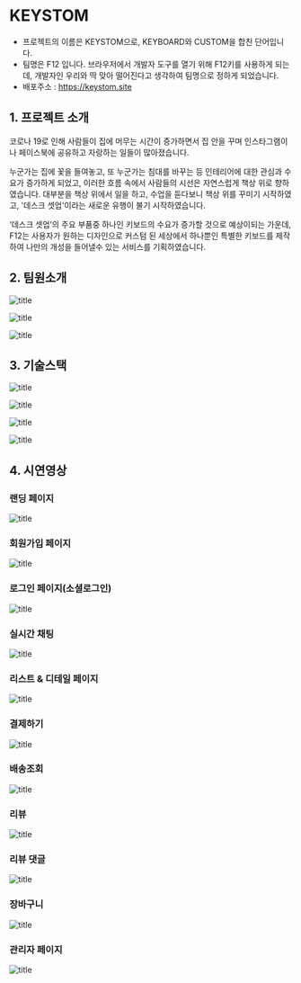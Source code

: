 # KEYSTOM
 - 프로젝트의 이름은 KEYSTOM으로, KEYBOARD와 CUSTOM을 합친 단어입니다.
 - 팀명은 F12 입니다. 브라우저에서 개발자 도구를 열기 위해 F12키를 사용하게 되는데, 개발자인 우리와 딱 맞아 떨어진다고 생각하여 팀명으로 정하게 되었습니다.
 - 배포주소 : https://keystom.site

## 1. 프로젝트 소개
코로나 19로 인해 사람들이 집에 머무는 시간이 증가하면서 집 안을 꾸며 인스타그램이나 페이스북에 공유하고 자랑하는 일들이 많아졌습니다.

누군가는 집에 꽃을 들여놓고, 또 누군가는 침대를 바꾸는 등 인테리어에 대한 관심과 수요가 증가하게 되었고, 이러한 흐름 속에서 사람들의 시선은 자연스럽게 책상 위로 향하였습니다. 대부분을 책상 위에서 일을 하고, 수업을 듣다보니 책상 위를 꾸미기 시작하였고, '데스크 셋업'이라는 새로운 유행이 불기 시작하였습니다. 

‘데스크 셋업’의 주요 부품중 하나인 키보드의 수요가 증가할 것으로 예상이되는 가운데,  F12는 사용자가 원하는 디자인으로 커스텀 된 세상에서 하나뿐인 특별한 키보드를 제작하여 나만의 개성을 들어낼수 있는 서비스를 기획하였습니다.

## 2. 팀원소개
![title](https://velog.velcdn.com/images/dooin/post/a8a48f18-05e1-4a8c-8f60-17ee7585ba0e/image.png)   

![title](https://velog.velcdn.com/images/dooin/post/ecb15924-1ca9-4dc0-998d-6b2bdd59666c/image.PNG)   

![title](https://velog.velcdn.com/images/dooin/post/958822a5-a6a5-41d2-81b1-ef9849cfdcaa/image.PNG)   

## 3. 기술스택
![title](https://velog.velcdn.com/images/dooin/post/4a987ff1-229d-427a-baca-de61114a5005/image.PNG)   

![title](https://velog.velcdn.com/images/dooin/post/6b2f5185-1a3f-4547-b9a7-255e9b9d105a/image.PNG)   

![title](https://velog.velcdn.com/images/dooin/post/dabbb035-1868-45e2-a8bd-f7ea7f83577f/image.PNG)   

![title](https://velog.velcdn.com/images/dooin/post/f96019e9-ad6c-44f3-836c-6e91f4d46528/image.PNG)   

## 4. 시연영상
### 랜딩 페이지
![title](https://www.notion.so/image/https%3A%2F%2Fs3-us-west-2.amazonaws.com%2Fsecure.notion-static.com%2F46af5e10-cba5-473a-bd2d-b3696c23e28d%2F%EB%9E%9C%EB%94%A9.gif?table=block&id=6653e13a-2e42-493f-be57-92adf771db65&spaceId=9c9b02bc-6cb6-4924-bf38-dad25e0fe77b&userId=d64fefb1-9743-4587-b7df-62da0786997b&cache=v2)   

### 회원가입 페이지
![title](https://s3.us-west-2.amazonaws.com/secure.notion-static.com/8894febd-94a0-4b6e-b188-a432f060296c/%ED%9A%8C%EC%9B%90%EA%B0%80%EC%9E%85.gif?X-Amz-Algorithm=AWS4-HMAC-SHA256&X-Amz-Content-Sha256=UNSIGNED-PAYLOAD&X-Amz-Credential=AKIAT73L2G45EIPT3X45%2F20220609%2Fus-west-2%2Fs3%2Faws4_request&X-Amz-Date=20220609T065945Z&X-Amz-Expires=86400&X-Amz-Signature=375b13d0c0152c2f4bdf833267848dd8a38ec6d8deaa0638550a8587742205cb&X-Amz-SignedHeaders=host&response-content-disposition=filename%20%3D%22%25ED%259A%258C%25EC%259B%2590%25EA%25B0%2580%25EC%259E%2585.gif%22&x-id=GetObject)   

### 로그인 페이지(소셜로그인)
![title](https://s3.us-west-2.amazonaws.com/secure.notion-static.com/ffc65acc-c709-49ea-8a61-a4e79fd5ace5/%EB%A1%9C%EA%B7%B8%EC%9D%B8.gif?X-Amz-Algorithm=AWS4-HMAC-SHA256&X-Amz-Content-Sha256=UNSIGNED-PAYLOAD&X-Amz-Credential=AKIAT73L2G45EIPT3X45%2F20220609%2Fus-west-2%2Fs3%2Faws4_request&X-Amz-Date=20220609T070004Z&X-Amz-Expires=86400&X-Amz-Signature=133ec5ad7452aa467022e9c73cda0ca0bc87ca4a5f321c3b58a745dc524a171e&X-Amz-SignedHeaders=host&response-content-disposition=filename%20%3D%22%25EB%25A1%259C%25EA%25B7%25B8%25EC%259D%25B8.gif%22&x-id=GetObject)   

### 실시간 채팅
![title](https://s3.us-west-2.amazonaws.com/secure.notion-static.com/3fc456ae-a0a0-496b-89ca-c8fc6eaca4eb/qna.gif?X-Amz-Algorithm=AWS4-HMAC-SHA256&X-Amz-Content-Sha256=UNSIGNED-PAYLOAD&X-Amz-Credential=AKIAT73L2G45EIPT3X45%2F20220609%2Fus-west-2%2Fs3%2Faws4_request&X-Amz-Date=20220609T070022Z&X-Amz-Expires=86400&X-Amz-Signature=de5556cbbc03c09bf4b5b19528fea4a33096489e1db55e8acb861fc9ad81b437&X-Amz-SignedHeaders=host&response-content-disposition=filename%20%3D%22qna.gif%22&x-id=GetObject)   

### 리스트 & 디테일 페이지
![title](https://s3.us-west-2.amazonaws.com/secure.notion-static.com/94d1074b-906c-414d-bc9f-e9ad3619d237/%EB%94%94%ED%85%8C%EC%9D%BC%EB%A6%AC%EC%8A%A4%ED%8A%B8.gif?X-Amz-Algorithm=AWS4-HMAC-SHA256&X-Amz-Content-Sha256=UNSIGNED-PAYLOAD&X-Amz-Credential=AKIAT73L2G45EIPT3X45%2F20220609%2Fus-west-2%2Fs3%2Faws4_request&X-Amz-Date=20220609T070048Z&X-Amz-Expires=86400&X-Amz-Signature=63d52d7740bc462081fd6dec05914d6823141b5423d4d5888b225346043e0f75&X-Amz-SignedHeaders=host&response-content-disposition=filename%20%3D%22%25EB%2594%2594%25ED%2585%258C%25EC%259D%25BC%2526%25EB%25A6%25AC%25EC%258A%25A4%25ED%258A%25B8.gif%22&x-id=GetObject)   

### 결제하기
![title](https://s3.us-west-2.amazonaws.com/secure.notion-static.com/7a5a44a4-6a8f-418b-adaf-7521fd44d654/%EA%B2%B0%EC%A0%9C.gif?X-Amz-Algorithm=AWS4-HMAC-SHA256&X-Amz-Content-Sha256=UNSIGNED-PAYLOAD&X-Amz-Credential=AKIAT73L2G45EIPT3X45%2F20220609%2Fus-west-2%2Fs3%2Faws4_request&X-Amz-Date=20220609T070244Z&X-Amz-Expires=86400&X-Amz-Signature=8d1847b02374fa46e5010154841d83da4aa43e8488cb353c5a58efc7cc50b582&X-Amz-SignedHeaders=host&response-content-disposition=filename%20%3D%22%25EA%25B2%25B0%25EC%25A0%259C.gif%22&x-id=GetObject)   

### 배송조회
![title](https://s3.us-west-2.amazonaws.com/secure.notion-static.com/40e99c21-03a0-4317-ac61-39cc730eca5e/%EB%B0%B0%EC%86%A1%EC%A1%B0%ED%9A%8C.gif?X-Amz-Algorithm=AWS4-HMAC-SHA256&X-Amz-Content-Sha256=UNSIGNED-PAYLOAD&X-Amz-Credential=AKIAT73L2G45EIPT3X45%2F20220609%2Fus-west-2%2Fs3%2Faws4_request&X-Amz-Date=20220609T070309Z&X-Amz-Expires=86400&X-Amz-Signature=20d13988aafdf9be1d49836ac17642ef40b8c27b5aec8b89c1ea23eb1319ac49&X-Amz-SignedHeaders=host&response-content-disposition=filename%20%3D%22%25EB%25B0%25B0%25EC%2586%25A1%25EC%25A1%25B0%25ED%259A%258C.gif%22&x-id=GetObject)   

### 리뷰
![title](https://s3.us-west-2.amazonaws.com/secure.notion-static.com/7357dbd0-c762-48de-a891-8b12d0da78a8/%EB%A6%AC%EB%B7%B0.gif?X-Amz-Algorithm=AWS4-HMAC-SHA256&X-Amz-Content-Sha256=UNSIGNED-PAYLOAD&X-Amz-Credential=AKIAT73L2G45EIPT3X45%2F20220609%2Fus-west-2%2Fs3%2Faws4_request&X-Amz-Date=20220609T070330Z&X-Amz-Expires=86400&X-Amz-Signature=e2f17436bf55f560a6d56554ac038d08e27bb24c5708e952eacb60fa0ebe8f8c&X-Amz-SignedHeaders=host&response-content-disposition=filename%20%3D%22%25EB%25A6%25AC%25EB%25B7%25B0.gif%22&x-id=GetObject)   

### 리뷰 댓글
![title](https://s3.us-west-2.amazonaws.com/secure.notion-static.com/12d67a41-b0f0-4094-9cc1-4ea758c4c332/%EB%A6%AC%EB%B7%B0%EB%8C%93%EA%B8%80.gif?X-Amz-Algorithm=AWS4-HMAC-SHA256&X-Amz-Content-Sha256=UNSIGNED-PAYLOAD&X-Amz-Credential=AKIAT73L2G45EIPT3X45%2F20220609%2Fus-west-2%2Fs3%2Faws4_request&X-Amz-Date=20220609T070351Z&X-Amz-Expires=86400&X-Amz-Signature=b27f3375fba100a41c1fcea2267e095b903e671ee34bbcb780c72e88355102a2&X-Amz-SignedHeaders=host&response-content-disposition=filename%20%3D%22%25EB%25A6%25AC%25EB%25B7%25B0%25EB%258C%2593%25EA%25B8%2580.gif%22&x-id=GetObject)   

### 장바구니
![title](https://s3.us-west-2.amazonaws.com/secure.notion-static.com/4b0281c9-4696-4310-ae81-b77d86296a0d/%EC%9E%A5%EB%B0%94%EA%B5%AC%EB%8B%88.gif?X-Amz-Algorithm=AWS4-HMAC-SHA256&X-Amz-Content-Sha256=UNSIGNED-PAYLOAD&X-Amz-Credential=AKIAT73L2G45EIPT3X45%2F20220609%2Fus-west-2%2Fs3%2Faws4_request&X-Amz-Date=20220609T070414Z&X-Amz-Expires=86400&X-Amz-Signature=f14465e62b8cc828394027797c3219b4d77881c358389de065a1989088613ac8&X-Amz-SignedHeaders=host&response-content-disposition=filename%20%3D%22%25EC%259E%25A5%25EB%25B0%2594%25EA%25B5%25AC%25EB%258B%2588.gif%22&x-id=GetObject)   

### 관리자 페이지
![title](https://s3.us-west-2.amazonaws.com/secure.notion-static.com/8f07995a-1e00-480e-9f08-8786b9aae628/%EA%B4%80%EB%A6%AC%EC%9E%90.gif?X-Amz-Algorithm=AWS4-HMAC-SHA256&X-Amz-Content-Sha256=UNSIGNED-PAYLOAD&X-Amz-Credential=AKIAT73L2G45EIPT3X45%2F20220609%2Fus-west-2%2Fs3%2Faws4_request&X-Amz-Date=20220609T070429Z&X-Amz-Expires=86400&X-Amz-Signature=5103e3de4c111afdcd3f59f0fb21bd2255e3210db16fa1477c155a81fa741751&X-Amz-SignedHeaders=host&response-content-disposition=filename%20%3D%22%25EA%25B4%2580%25EB%25A6%25AC%25EC%259E%2590.gif%22&x-id=GetObject)   

